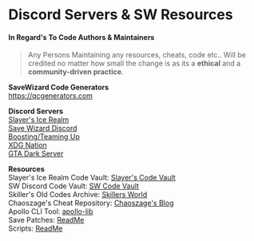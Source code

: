 # Discord Servers & SW Resources

#### In Regard's To Code Authors & Maintainers

> Any Persons Maintaining any resources, cheats, code etc..
> Will be credited no matter how small the change is as its a **ethical** and a **community-driven practice**.

**SaveWizard Code Generators**  
https://qcgenerators.com

**Discord Servers**  
[Slayer's Ice Realm](https://discord.gg/Yqfz7EBjEG)  
[Save Wizard Discord](https://discord.gg/3N8gWYk)  
[Boosting/Teaming Up](https://discord.gg/GPpWCgw6uy)  
[XDG Nation](https://discord.gg/P7WWvf6xPP)  
[GTA Dark Server](https://discord.gg/savewizard)  

**Resources**  
Slayer's Ice Realm Code Vault: [Slayer's Code Vault](https://docs.google.com/spreadsheets/d/16pNesZUCFnSW2UQq2DvmfdUQw-ZADhv_t9QkfzbE6sY)  
SW Discord Code Vault: [SW Code Vault](https://docs.google.com/spreadsheets/d/1pln64WRA8QhhrW1QBDEn97HEbp4gdvBNd3GnrC4Bg5c)  
Skiller's Old Codes Archive: [Skillers World](https://drive.google.com/drive/folders/12PiWyP3uaSvMxTxc0FmA0utoOmWtzbER)  
Chaoszage's Cheat Repository: [Chaoszage's Blog](https://chaoszage.blogspot.com)  
Apollo CLI Tool: [apollo-lib](https://github.com/bucanero/apollo-lib)  
Save Patches: [ReadMe](Apollo-Save-Patches)  
Scripts: [ReadMe](Scripts)  

